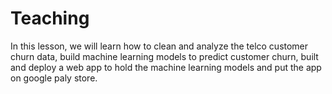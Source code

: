 # Teaching
In this lesson, we will learn how to clean and analyze the telco customer churn data, build machine learning models to predict customer churn, built and deploy a web app to hold the machine learning models and put the app on google paly store.